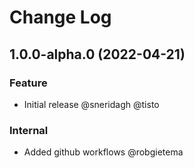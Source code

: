 # Change Log

## 1.0.0-alpha.0 (2022-04-21)

### Feature

- Initial release @sneridagh @tisto

### Internal

- Added github workflows @robgietema
